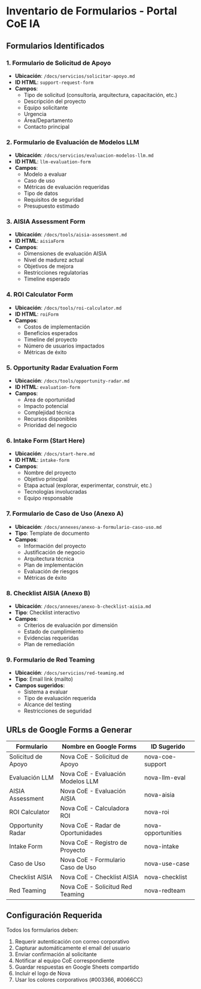 # Inventario de Formularios - Portal CoE IA

## Formularios Identificados

### 1. **Formulario de Solicitud de Apoyo**
- **Ubicación**: `/docs/servicios/solicitar-apoyo.md`
- **ID HTML**: `support-request-form`
- **Campos**:
  - Tipo de solicitud (consultoría, arquitectura, capacitación, etc.)
  - Descripción del proyecto
  - Equipo solicitante
  - Urgencia
  - Área/Departamento
  - Contacto principal

### 2. **Formulario de Evaluación de Modelos LLM**
- **Ubicación**: `/docs/servicios/evaluacion-modelos-llm.md`
- **ID HTML**: `llm-evaluation-form`
- **Campos**:
  - Modelo a evaluar
  - Caso de uso
  - Métricas de evaluación requeridas
  - Tipo de datos
  - Requisitos de seguridad
  - Presupuesto estimado

### 3. **AISIA Assessment Form**
- **Ubicación**: `/docs/tools/aisia-assessment.md`
- **ID HTML**: `aisiaForm`
- **Campos**:
  - Dimensiones de evaluación AISIA
  - Nivel de madurez actual
  - Objetivos de mejora
  - Restricciones regulatorias
  - Timeline esperado

### 4. **ROI Calculator Form**
- **Ubicación**: `/docs/tools/roi-calculator.md`
- **ID HTML**: `roiForm`
- **Campos**:
  - Costos de implementación
  - Beneficios esperados
  - Timeline del proyecto
  - Número de usuarios impactados
  - Métricas de éxito

### 5. **Opportunity Radar Evaluation Form**
- **Ubicación**: `/docs/tools/opportunity-radar.md`
- **ID HTML**: `evaluation-form`
- **Campos**:
  - Área de oportunidad
  - Impacto potencial
  - Complejidad técnica
  - Recursos disponibles
  - Prioridad del negocio

### 6. **Intake Form (Start Here)**
- **Ubicación**: `/docs/start-here.md`
- **ID HTML**: `intake-form`
- **Campos**:
  - Nombre del proyecto
  - Objetivo principal
  - Etapa actual (explorar, experimentar, construir, etc.)
  - Tecnologías involucradas
  - Equipo responsable

### 7. **Formulario de Caso de Uso (Anexo A)**
- **Ubicación**: `/docs/annexes/anexo-a-formulario-caso-uso.md`
- **Tipo**: Template de documento
- **Campos**:
  - Información del proyecto
  - Justificación de negocio
  - Arquitectura técnica
  - Plan de implementación
  - Evaluación de riesgos
  - Métricas de éxito

### 8. **Checklist AISIA (Anexo B)**
- **Ubicación**: `/docs/annexes/anexo-b-checklist-aisia.md`
- **Tipo**: Checklist interactivo
- **Campos**:
  - Criterios de evaluación por dimensión
  - Estado de cumplimiento
  - Evidencias requeridas
  - Plan de remediación

### 9. **Formulario de Red Teaming**
- **Ubicación**: `/docs/servicios/red-teaming.md`
- **Tipo**: Email link (mailto)
- **Campos sugeridos**:
  - Sistema a evaluar
  - Tipo de evaluación requerida
  - Alcance del testing
  - Restricciones de seguridad

## URLs de Google Forms a Generar

| Formulario | Nombre en Google Forms | ID Sugerido |
|------------|------------------------|-------------|
| Solicitud de Apoyo | Nova CoE - Solicitud de Apoyo | nova-coe-support |
| Evaluación LLM | Nova CoE - Evaluación Modelos LLM | nova-llm-eval |
| AISIA Assessment | Nova CoE - Evaluación AISIA | nova-aisia |
| ROI Calculator | Nova CoE - Calculadora ROI | nova-roi |
| Opportunity Radar | Nova CoE - Radar de Oportunidades | nova-opportunities |
| Intake Form | Nova CoE - Registro de Proyecto | nova-intake |
| Caso de Uso | Nova CoE - Formulario Caso de Uso | nova-use-case |
| Checklist AISIA | Nova CoE - Checklist AISIA | nova-checklist |
| Red Teaming | Nova CoE - Solicitud Red Teaming | nova-redteam |

## Configuración Requerida

Todos los formularios deben:
1. Requerir autenticación con correo corporativo
2. Capturar automáticamente el email del usuario
3. Enviar confirmación al solicitante
4. Notificar al equipo CoE correspondiente
5. Guardar respuestas en Google Sheets compartido
6. Incluir el logo de Nova
7. Usar los colores corporativos (#003366, #0066CC)